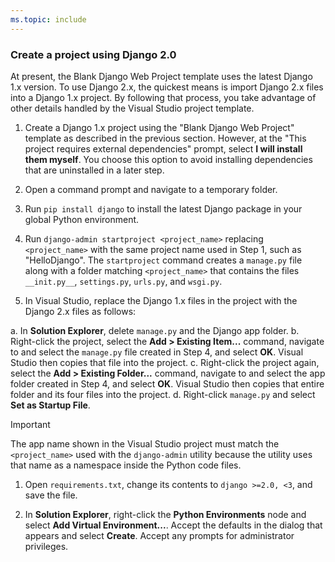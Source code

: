 ```yaml
---
ms.topic: include
---
```

### Create a project using Django 2.0

At present, the Blank Django Web Project template uses the latest Django 1.x version. To use Django 2.x, the quickest means is import Django 2.x files into a Django 1.x project. By following that process, you take advantage of other details handled by the Visual Studio project template.

1. Create a Django 1.x project using the "Blank Django Web Project" template as described in the previous section. However, at the "This project requires external dependencies" prompt, select **I will install them myself**. You choose this option to avoid installing dependencies that are uninstalled in a later step.

1. Open a command prompt and navigate to a temporary folder.

1. Run `pip install django` to install the latest Django package in your global Python environment.

1. Run `django-admin startproject <project_name>` replacing `<project_name>` with the same project name used in Step 1, such as "HelloDjango". The `startproject` command creates a `manage.py` file along with a folder matching `<project_name>` that contains the files `__init.py__`, `settings.py`, `urls.py`, and `wsgi.py`.

1. In Visual Studio, replace the Django 1.x files in the project with the Django 2.x files as follows:

  a. In **Solution Explorer**, delete `manage.py` and the Django app folder.
  b. Right-click the project, select the **Add > Existing Item...** command, navigate to and select the `manage.py` file created in Step 4, and select **OK**. Visual Studio then copies that file into the project.
  c. Right-click the project again, select the **Add > Existing Folder...** command, navigate to and select the app folder created in Step 4, and select **OK**. Visual Studio then copies that entire folder and its four files into the project.
  d. Right-click `manage.py` and select **Set as Startup File**.

  > [!Important]
  > The app name shown in the Visual Studio project must match the `<project_name>` used with the `django-admin` utility because the utility uses that name as a namespace inside the Python code files.

1. Open `requirements.txt`, change its contents to `django >=2.0, <3`, and save the file.

1. In **Solution Explorer**, right-click the **Python Environments** node and select **Add Virtual Environment...**. Accept the defaults in the dialog that appears and select **Create**. Accept any prompts for administrator privileges.
